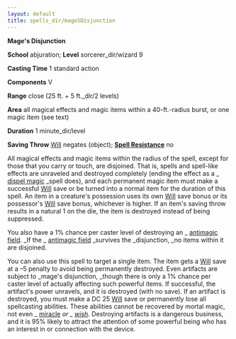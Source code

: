 ```yaml
---
layout: default
title: spells_dir/mageSDisjunction
---
```

 **Mage's Disjunction**

**School** abjuration; **Level** sorcerer_dir/wizard 9

**Casting Time** 1 standard action

**Components** V

**Range** close (25 ft. + 5 ft._dir/2 levels)

**Area** all magical effects and magic items within a 40-ft.-radius burst, or one magic item (see text)

**Duration** 1 minute_dir/level

**Saving Throw** [Will](../../combat#_will) negates (object); **[Spell Resistance](../../glossary#_spell-resistance)** no

All magical effects and magic items within the radius of the spell, except for those that you carry or touch, are disjoined. That is, spells and spell-like effects are unraveled and destroyed completely (ending the effect as a _ [dispel magic](../dispelMagic#_dispel-magic) _spell does), and each permanent magic item must make a successful [Will](../../combat#_will) save or be turned into a normal item for the duration of this spell. An item in a creature's possession uses its own [Will](../../combat#_will) save bonus or its possessor's [Will](../../combat#_will) save bonus, whichever is higher. If an item's saving throw results in a natural 1 on the die, the item is destroyed instead of being suppressed.

You also have a 1% chance per caster level of destroying an _ [antimagic field](../antimagicField#_antimagic-field). _If the _ [antimagic field](../antimagicField#_antimagic-field) _survives the _disjunction, _no items within it are disjoined.

You can also use this spell to target a single item. The item gets a [Will](../../combat#_will) save at a –5 penalty to avoid being permanently destroyed. Even artifacts are subject to _mage's disjunction, _though there is only a 1% chance per caster level of actually affecting such powerful items. If successful, the artifact's power unravels, and it is destroyed (with no save). If an artifact is destroyed, you must make a DC 25 [Will](../../combat#_will) save or permanently lose all spellcasting abilities. These abilities cannot be recovered by mortal magic, not even _ [miracle](../miracle#_miracle) _or _ [wish](../wish#_wish)_. Destroying artifacts is a dangerous business, and it is 95% likely to attract the attention of some powerful being who has an interest in or connection with the device.

